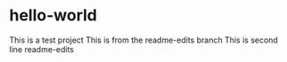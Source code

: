 # hello-world
This is a test project
This is from the readme-edits branch
This is second line readme-edits
